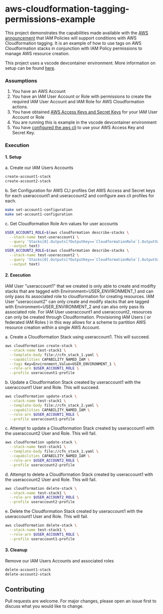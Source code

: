 # aws-cloudformation-tagging-permissions-example

This project demonstrates the capabilities made available with the [AWS announcement](https://aws.amazon.com/about-aws/whats-new/2019/05/announcing-tag-based-access-control-for-aws-cloudformation/) that IAM Policies will support conditions with AWS Cloudformation tagging. It is an example of how to use tags on AWS Cloudformation stacks in conjunction with IAM Policy permissions to manage AWS resource creation.

This project uses a vscode devcontainer environment. More information on setup can be found [here](https://code.visualstudio.com/docs/remote/containers).

### Assumptions 

1. You have an AWS Account 
2. You have an IAM User Account or Role with permissions to create the required IAM User Account and IAM Role for AWS Cloudformation actions.
3. You have obtained [AWS Access Keys and Secret Keys](https://docs.aws.amazon.com/general/latest/gr/aws-sec-cred-types.html#access-keys-and-secret-access-keys) for your IAM User Account or Role
4. You are running this is example in the vscode devcontainer environment
5. You have [configured the aws cli](https://docs.aws.amazon.com/cli/latest/userguide/cli-configure-quickstart.html#cli-configure-quickstart-config) to use your AWS Access Key and Secret Key.

### Execution

#### 1. Setup 

a. Create our IAM Users Accounts
```bash
create-account1-stack
create-account2-stack 
```

b. Set Configuration for AWS CLI profiles
Get AWS Access and Secret keys for each useraccount1 and useraccount2 and configure aws cli profiles for each.
```bash
make set-account1-configuration
make set-account1-configuration
```

c. Get Cloudformation Role Arn values for user accounts 
```bash
USER_ACCOUNT1_ROLE=$(aws cloudformation describe-stacks \
  --stack-name test-useraccount1 \
  --query 'Stacks[0].Outputs[?OutputKey==`CloudformationRole`].OutputValue' \
  --output text)
USER_ACCOUNT2_ROLE=$(aws cloudformation describe-stacks \
  --stack-name test-useraccount2 \
  --query 'Stacks[0].Outputs[?OutputKey==`CloudformationRole`].OutputValue' \
  --output text)
```

#### 2. Execution

IAM User "useraccount1" that we created is only able to create and modifty stacks that are tagged with Environment=USER_ENVIRONMENT_1 and can only pass its associated role to cloudformation for creating resources. IAM User "useraccount2" can only create and modify stacks that are tagged with Environment=USER_ENVIRONMENT_2 and can also only pass its associated role. For IAM User useraccount1 and useraccount2, resources can only be created through Cloudformation. Provisioning IAM Users ( or federated IAM Roles ) in this way allows for a scheme to partition AWS resource creation within a single AWS Account. 

a. Create a Cloudformation Stack using useraccount1. This will succeed.
```bash
aws cloudformation create-stack \
  --stack-name test-stack1 \
  --template-body file://cfn_stack_1.yaml \
  --capabilities CAPABILITY_NAMED_IAM \
  --tags Key=Environment,Value=USER_ENVIRONMENT_1 \
  --role-arn $USER_ACCOUNT1_ROLE \
  --profile useraccount1-profile
```

b. Update a Cloudformation Stack created by useraccount1 with the useraccount1 User and Role. This will succeed.
```bash
aws cloudformation update-stack \
  --stack-name test-stack1 \
  --template-body file://cfn_stack_2.yaml \
  --capabilities CAPABILITY_NAMED_IAM \
  --role-arn $USER_ACCOUNT1_ROLE \
  --profile useraccount1-profile
```

c. Attempt to update a Cloudformation Stack created by useraccount1 with the useraccount2 User and Role. This will fail.
```bash
aws cloudformation update-stack \
  --stack-name test-stack1 \
  --template-body file://cfn_stack_1.yaml \
  --capabilities CAPABILITY_NAMED_IAM \
  --role-arn $USER_ACCOUNT2_ROLE \
  --profile useraccount2-profile
```

d. Attempt to delete a Cloudformation Stack created by useraccount1 with the useraccount2 User and Role. This will fail.
```bash
aws cloudformation delete-stack \
  --stack-name test-stack1 \
  --role-arn $USER_ACCOUNT2_ROLE \
  --profile useraccount2-profile
```

e. Delete the Cloudformation Stack created by useraccount1 with the useraccount1 User and Role. This will fail.
```bash
aws cloudformation delete-stack \
  --stack-name test-stack1 \
  --role-arn $USER_ACCOUNT1_ROLE \
  --profile useraccount1-profile
```

#### 3. Cleanup 

Remove our IAM Users Accounts and associated roles
```bash
delete-account1-stack
delete-account2-stack 
```

## Contributing

Pull requests are welcome. For major changes, please open an issue first to discuss what you would like to change.
